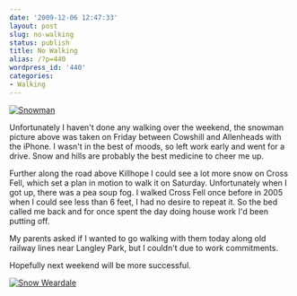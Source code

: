 ```yaml
---
date: '2009-12-06 12:47:33'
layout: post
slug: no-walking
status: publish
title: No Walking
alias: /?p=440
wordpress_id: '440'
categories:
- Walking
---
```


[![Snowman](http://dl.dropbox.com/u/2657852/website/images/Snowman-300x225.jpg)](http://dl.dropbox.com/u/2657852/website/images/Snowman.jpg)

Unfortunately I haven't done any walking over the weekend, the snowman picture above was taken on Friday between Cowshill and Allenheads with the iPhone. I wasn't in the best of moods, so left work early and went for a drive. Snow and hills are probably the best medicine to cheer me up.  
<!-- more -->
Further along the road above Killhope I could see a lot more snow on Cross Fell, which set a plan in motion to walk it on Saturday. Unfortunately when I got up, there was a pea soup fog. I walked Cross Fell once before in 2005 when I could see less than 6 feet, I had no desire to repeat it. So the bed called me back and for once spent the day doing house work I'd been putting off.  

My parents asked if I wanted to go walking with them today along old railway lines near Langley Park, but I couldn't due to work commitments.  

Hopefully next weekend will be more successful.  

[![Snow Weardale](http://dl.dropbox.com/u/2657852/website/images/Snow-Weardale-300x225.jpg)](http://dl.dropbox.com/u/2657852/website/images/Snow-Weardale.jpg)
